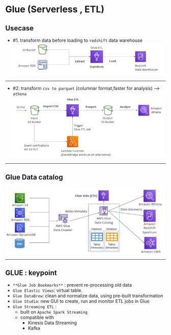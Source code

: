 # Glue (Serverless , ETL)

## Usecase
- #1. transform data before loading to `redshift` data warehouse
![img_1.png](../99_img/moreSrv/analytic-1/img_1.png)
---
- #2. transform `csv to parquet` (columnar format,faster for analysis) --> `athena`
![img_2.png](../99_img/moreSrv/analytic-1/img_2.png)

---
## Glue Data catalog
![img_3.png](../99_img/moreSrv/analytic-1/img_3.png)

---

## GLUE : keypoint
- `**Glue Job Bookmarks**` : prevent re-processing old data
- `Glue Elastic Views`: virtual table.
- `Glue DataBrew`: clean and normalize data, using pre-built transformation
- `Glue Studio`: new GUI to create, run and monitor ETL jobs in Glue
- `Glue Streaming ETL` :
  - built on `Apache Spark Streaming`
  - compatible with 
    - Kinesis Data Streaming 
    - Kafka